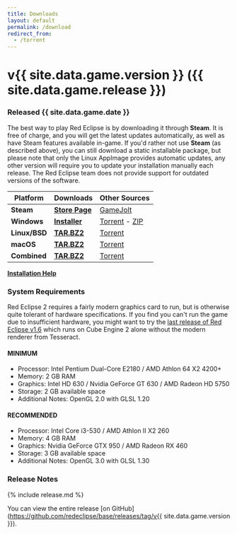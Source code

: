 ```yaml
---
title: Downloads
layout: default
permalink: /download
redirect_from:
  - /torrent
---
```


# v{{ site.data.game.version }} ({{ site.data.game.release }})
### Released {{ site.data.game.date }}

The best way to play Red Eclipse is by downloading it through <span class="fab fa-steam" aria-hidden="true"></span> **Steam**. It is free of charge, and you will get the latest updates automatically, as well as have Steam features available in-game. If you'd rather not use <span class="fab fa-steam" aria-hidden="true"></span> **Steam** (as described above), you can still download a static installable package, but please note that only the Linux AppImage provides automatic updates, any other version will require you to update your installation manually each release. The Red Eclipse team does not provide support for outdated versions of the software.

Platform                                                             | Downloads                           | Other Sources
---------------------------------------------------------------------|-------------------------------------|-------------------------------------
<span class="fab fa-steam" aria-hidden="true"></span> **Steam**  | **[Store Page](/steam)**      | [GameJolt](/gamejolt)
<span class="fab fa-windows" aria-hidden="true"></span> **Windows**  | **[Installer](/download/win)**      | [Torrent](/download/torrent/win) - [ZIP](/download/zip)
<span class="fab fa-linux" aria-hidden="true"></span> **Linux/BSD**  | **[TAR.BZ2](/download/nix)**        | [Torrent](/download/torrent/nix)
<span class="fab fa-apple" aria-hidden="true"></span> **macOS**      | **[TAR.BZ2](/download/mac)**        | [Torrent](/download/torrent/mac)
<span class="fas fa-archive" aria-hidden="true"></span> **Combined** | **[TAR.BZ2](/download/combined)**   | [Torrent](/download/torrent/combined)

**[Installation Help](/docs/Install-Guide)**

### System Requirements
Red Eclipse 2 requires a fairly modern graphics card to run, but is otherwise quite tolerant of hardware specifications. If you find you can't run the game due to insufficient hardware, you might want to try the [last release of Red Eclipse v1.6](https://github.com/redeclipse/base/releases/tag/v1.6.0) which runs on Cube Engine 2 alone without the modern renderer from Tesseract.

#### MINIMUM
* Processor: Intel Pentium Dual-Core E2180 / AMD Athlon 64 X2 4200+
* Memory: 2 GB RAM
* Graphics: Intel HD 630 / Nvidia GeForce GT 630 / AMD Radeon HD 5750
* Storage: 2 GB available space
* Additional Notes: OpenGL 2.0 with GLSL 1.20

#### RECOMMENDED
* Processor: Intel Core i3-530 / AMD Athlon II X2 260
* Memory: 4 GB RAM
* Graphics: Nvidia GeForce GTX 950 / AMD Radeon RX 460
* Storage: 3 GB available space
* Additional Notes: OpenGL 3.0 with GLSL 1.30

### Release Notes

{% include release.md %}

You can view the entire release [on GitHub](https://github.com/redeclipse/base/releases/tag/v{{ site.data.game.version }}).
